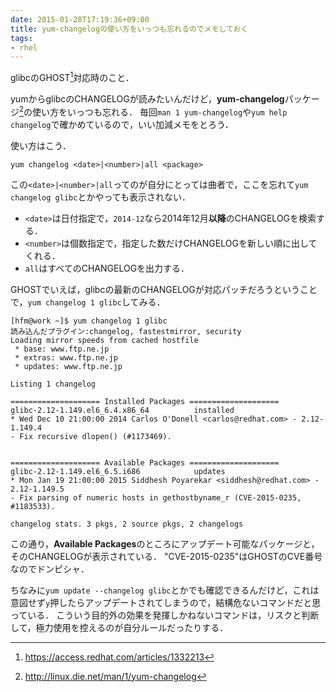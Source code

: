 ```yaml
---
date: 2015-01-28T17:19:36+09:00
title: yum-changelogの使い方をいっつも忘れるのでメモしておく
tags:
- rhel
---
```

glibcのGHOST[^1]対応時のこと．

yumからglibcのCHANGELOGが読みたいんだけど，**yum-changelog**パッケージ[^2]の使い方をいっつも忘れる．
毎回`man 1 yum-changelog`や`yum help changelog`で確かめているので，いい加減メモをとろう．

使い方はこう．

```
yum changelog <date>|<number>|all <package>
```

この`<date>|<number>|all`ってのが自分にとっては曲者で，ここを忘れて`yum changelog glibc`とかやっても表示されない．

- `<date>`は日付指定で，`2014-12`なら2014年12月**以降**のCHANGELOGを検索する．
- `<number>`は個数指定で，指定した数だけCHANGELOGを新しい順に出してくれる．
- `all`はすべてのCHANGELOGを出力する．

GHOSTでいえば，glibcの最新のCHANGELOGが対応パッチだろうということで，`yum changelog 1 glibc`してみる．

```
[hfm@work ~]$ yum changelog 1 glibc
読み込んだプラグイン:changelog, fastestmirror, security
Loading mirror speeds from cached hostfile
 * base: www.ftp.ne.jp
 * extras: www.ftp.ne.jp
 * updates: www.ftp.ne.jp

Listing 1 changelog

==================== Installed Packages ====================
glibc-2.12-1.149.el6_6.4.x86_64          installed
* Wed Dec 10 21:00:00 2014 Carlos O'Donell <carlos@redhat.com> - 2.12-1.149.4
- Fix recursive dlopen() (#1173469).


==================== Available Packages ====================
glibc-2.12-1.149.el6_6.5.i686            updates
* Mon Jan 19 21:00:00 2015 Siddhesh Poyarekar <siddhesh@redhat.com> - 2.12-1.149.5
- Fix parsing of numeric hosts in gethostbyname_r (CVE-2015-0235, #1183533).

changelog stats. 3 pkgs, 2 source pkgs, 2 changelogs
```

この通り，**Available Packages**のところにアップデート可能なパッケージと，そのCHANGELOGが表示されている．
"CVE-2015-0235"はGHOSTのCVE番号なのでドンピシャ．

ちなみに`yum update --changelog glibc`とかでも確認できるんだけど，これは意図せず`y`押したらアップデートされてしまうので，結構危ないコマンドだと思っている．
こういう目的外の効果を発揮しかねないコマンドは，リスクと判断して，極力使用を控えるのが自分ルールだったりする．

[^1]: https://access.redhat.com/articles/1332213
[^2]: http://linux.die.net/man/1/yum-changelog
